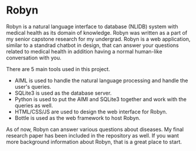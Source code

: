 # Robyn

Robyn is a natural language interface to database (NLIDB) system with medical health as its domain of knowledge. Robyn was written as a part of my senior capstone research for my undergrad. Robyn is a web application, similar to a standrad chatbot in design, that can answer your questions related to medical health in addition having a normal human-like conversation with you. 

There are 5 main tools used in this project.
* AIML is used to handle the natural language processing and handle the user's queries.
* SQLite3 is used as the database server.
* Python is used to put the AIMl and SQLite3 together and work with the queries as well.
* HTML/CSS/JS are used to design the web interface for Robyn.
* Bottle is used as the web framework to host Robyn.

As of now, Robyn can answer various questions about diseases. My final research paper has been included in the repository as well. If you want more background information about Robyn, that is a great place to start.
